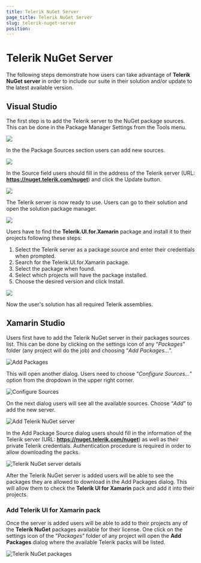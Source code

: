 ```yaml
---
title: Telerik NuGet Server
page_title: Telerik NuGet Server
slug: telerik-nuget-server
position:
---
```


# Telerik NuGet Server

The following steps demonstrate how users can take advantage of **Telerik NuGet server** in order to include our suite in their solution and/or update to the latest available version.

## Visual Studio

The first step is to add the Telerik server to the NuGet package sources. This can be done in the Package Manager Settings from the Tools menu.

![](images/nuget-server/nuget-vs-pm-settings.png)

In the the Package Sources section users can add new sources.

![](images/nuget-server/nuget-vs-add-source.png)

In the Source field users should fill in the address of the Telerik server (URL: **https://nuget.telerik.com/nuget**) and click the Update button.

![](images/nuget-server/nuget-vs-telerik-server.png)

The Telerik server is now ready to use. Users can go to their solution and open the solution package manager.

![](images/nuget-server/nuget-vs-manage-packages.png)

Users have to find the **Telerik.UI.for.Xamarin** package and install it to their projects following these steps:

1. Select the Telerik server as a package source and enter their credentials when prompted.
1. Search for the Telerik.UI.for.Xamarin package.
1. Select the package when found.
1. Select which projects will have the package installed.
1. Choose the desired version and click Install.

![](images/nuget-server/nuget-vs-add-packages.png)

Now the user's solution has all required Telerik assemblies.

## Xamarin Studio

Users first have to add the Telerik NuGet server in their packages sources list. This can be done by clicking on the settings icon of any “*Packages*” folder (any project will do the job) and choosing “*Add Packages…*”.

![Add Packages](images/getting-started-add-packages-menu.png "Add Packages")

This will open another dialog. Users need to choose “*Configure Sources…*” option from the dropdown in the upper right corner.


![Configure Sources](images/getting-started-configure-sources.png "Configure Sources")

On the next dialog users will see all the available sources. Choose “*Add*” to add the new server.

![Add Telerik NuGet server](images/getting-started-add-package-source.png "Add Telerik NuGet server")

In the Add Package Source dialog users should fill in the information of the Telerik server (URL: **https://nuget.telerik.com/nuget**) as well as their private Telerik credentials. Authentication procedure is required in order to allow downloading the packs.

![Telerik NuGet server details](images/getting-started-add-telerk-server.png "Telerik NuGet server details")

After the Telerik NuGet server is added users will be able to see the packages they are allowed to download in the Add Packages dialog. This will allow them to check the **Telerik UI for Xamarin** pack and add it into their projects.

### Add Telerik UI for Xamarin pack ##

Once the server is added users will be able to add to their projects any of the **Telerik NuGet** packages available for their license. One click on the settings icon of the “*Packages*” folder of any project will open the **Add Packages** dialog where the available Telerik packs will be listed.

![Telerik NuGet packages](images/getting-started-add-packages-dialog.png "Telerik NuGet packages")